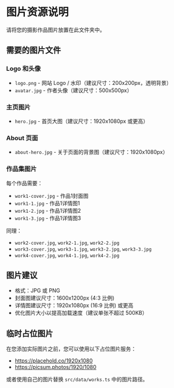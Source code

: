 # 图片资源说明

请将您的摄影作品图片放置在此文件夹中。

## 需要的图片文件

### Logo 和头像
- `logo.png` - 网站 Logo / 水印（建议尺寸：200x200px，透明背景）
- `avatar.jpg` - 作者头像（建议尺寸：500x500px）

### 主页图片
- `hero.jpg` - 首页大图（建议尺寸：1920x1080px 或更高）

### About 页面
- `about-hero.jpg` - 关于页面的背景图（建议尺寸：1920x1080px）

### 作品集图片
每个作品需要：
- `work1-cover.jpg` - 作品1封面图
- `work1-1.jpg` - 作品1详情图1
- `work1-2.jpg` - 作品1详情图2
- `work1-3.jpg` - 作品1详情图3

同理：
- `work2-cover.jpg`, `work2-1.jpg`, `work2-2.jpg`
- `work3-cover.jpg`, `work3-1.jpg`, `work3-2.jpg`, `work3-3.jpg`
- `work4-cover.jpg`, `work4-1.jpg`, `work4-2.jpg`

## 图片建议
- 格式：JPG 或 PNG
- 封面图建议尺寸：1600x1200px (4:3 比例)
- 详情图建议尺寸：1920x1080px (16:9 比例) 或更高
- 优化图片大小以提高加载速度（建议单张不超过 500KB）

## 临时占位图片
在您添加实际图片之前，您可以使用以下占位图片服务：
- https://placehold.co/1920x1080
- https://picsum.photos/1920/1080

或者使用自己的图片替换 `src/data/works.ts` 中的图片路径。

